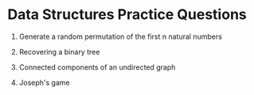 # Data Structures Practice Questions
 
1. Generate a random permutation of the first n natural numbers

2. Recovering a binary tree

3. Connected components of an undirected graph

4. Joseph's game
